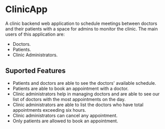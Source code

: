 # ClinicApp

A clinic backend web application to schedule meetings between doctors and their
patients with a space for admins to monitor the clinic. The main users of this application are:
* Doctors.
* Patients.
* Clinic Administrators.

## Suported Features
* Patients and doctors are able to see the doctors' available schedule.
* Patients are able to book an appointment with a doctor.
* Clinic administrators help in managing doctors and are able to see our list of doctors with the most appointments on the day.
* Clinic administrators are able to list the doctors who have total appointments exceeding six hours.
* Clinic administrators can cancel any appointment.
* Only patients are allowed to book an appointment.


